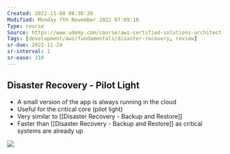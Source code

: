```yaml
---
Created: 2022-11-08 08:36:20
Modified: Monday 7th November 2022 07:09:16
Type: course
Source: https://www.udemy.com/course/aws-certified-solutions-architect-associate-saa-c01/?xref=E0Aed11STH4LPUQvCz0GJFABTmM=
Tags: [development/aws/fundamentals/disaster-recovery, review]
sr-due: 2022-11-24
sr-interval: 1
sr-ease: 210
---
```


## Disaster Recovery - Pilot Light

- A small version of the app is always running in the cloud
- Useful for the critical core (pilot light)
- Very similar to [[Disaster Recovery - Backup and Restore]]
- Faster than [[Disaster Recovery - Backup and Restore]] as critical systems are already up

![](2020-01-02-16-00-31.png)
